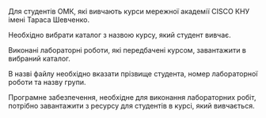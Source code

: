 Для студентів ОМК, які вивчають курси мережної академії CISCO КНУ імені Тараса Шевченко.

Необхідно вибрати каталог з назвою курсу, який студент вивчає.

Виконані лабораторні роботи, які передбачені курсом, завантажити в вибраний каталог.

В назві файлу необхідно вказати прізвище студента, номер лабораторної роботи та назву групи.

Програмне забезпечення, необхідне для виконання лабораторних робіт, потрібно завантажити з ресурсу для студентів в курсі, який вивчається.
